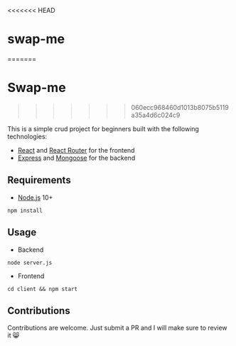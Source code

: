 <<<<<<< HEAD
# swap-me
=======
# Swap-me
>>>>>>> 060ecc968460d1013b8075b5119a35a4d6c024c9

This is a simple crud project for beginners built with the following technologies:

- [React](https://facebook.github.io/react/) and [React Router](https://reacttraining.com/react-router/) for the frontend
- [Express](http://expressjs.com/) and [Mongoose](http://mongoosejs.com/) for the backend

## Requirements

- [Node.js](https://nodejs.org/en/) 10+

```shell
npm install
```

## Usage

- Backend

```shell
node server.js
```

- Frontend

```shell
cd client && npm start
```

## Contributions

Contributions are welcome. Just submit a PR and I will make sure to review it 😸
